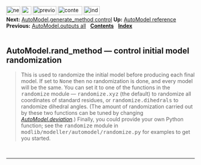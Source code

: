 <!DOCTYPE html PUBLIC "-//W3C//DTD HTML 4.0 Transitional//EN">
<!--Converted with LaTeX2HTML 2018.2 (Released May 16, 2018) -->
<html><head>
<title>AutoModel.rand_method — control initial model randomization</title>
<meta name="description" content="AutoModel.rand_method — control initial model randomization">
<meta name="keywords" content="manual">
<meta name="resource-type" content="document">
<meta name="distribution" content="global">

<meta http-equiv="Content-Type" content="text/html; charset=UTF-8">
<meta name="Generator" content="LaTeX2HTML v2018.2">
<meta http-equiv="Content-Style-Type" content="text/css">

<link rel="STYLESHEET" href="AutoModel.rand_method%20%E2%80%94%20control%20initial%20model%20randomization_files/manual.css">
<link rel="STYLESHEET" href="AutoModel.rand_method%20%E2%80%94%20control%20initial%20model%20randomization_files/pygments.css">

<link rel="next" href="https://salilab.org/modeller/manual/node49.html">
<link rel="previous" href="https://salilab.org/modeller/manual/node47.html">
<link rel="up" href="https://salilab.org/modeller/manual/node43.html">
<link rel="next" href="https://salilab.org/modeller/manual/node49.html">
</head>

<body>

<div class="navigation"><!--Navigation Panel-->
<a name="tex2html2197" href="https://salilab.org/modeller/manual/node49.html">
<img width="37" height="24" align="BOTTOM" border="0" alt="next" src="AutoModel.rand_method%20%E2%80%94%20control%20initial%20model%20randomization_files/next.png"></a> 
<a name="tex2html2191" href="https://salilab.org/modeller/manual/node43.html">
<img width="26" height="24" align="BOTTOM" border="0" alt="up" src="AutoModel.rand_method%20%E2%80%94%20control%20initial%20model%20randomization_files/up.png"></a> 
<a name="tex2html2185" href="https://salilab.org/modeller/manual/node47.html">
<img width="63" height="24" align="BOTTOM" border="0" alt="previous" src="AutoModel.rand_method%20%E2%80%94%20control%20initial%20model%20randomization_files/prev.png"></a> 
<a name="tex2html2193" href="https://salilab.org/modeller/manual/node1.html">
<img width="65" height="24" align="BOTTOM" border="0" alt="contents" src="AutoModel.rand_method%20%E2%80%94%20control%20initial%20model%20randomization_files/contents.png"></a> 
<a name="tex2html2195" href="https://salilab.org/modeller/manual/node518.html">
<img width="43" height="24" align="BOTTOM" border="0" alt="index" src="AutoModel.rand_method%20%E2%80%94%20control%20initial%20model%20randomization_files/index.png"></a> 
<br>
<b> Next:</b> <a name="tex2html2198" href="https://salilab.org/modeller/manual/node49.html">AutoModel.generate_method   control</a>
<b> Up:</b> <a name="tex2html2192" href="https://salilab.org/modeller/manual/node43.html">AutoModel reference</a>
<b> Previous:</b> <a name="tex2html2186" href="https://salilab.org/modeller/manual/node47.html">AutoModel.outputs   all</a>
 &nbsp; <b>  <a name="tex2html2194" href="https://salilab.org/modeller/manual/node1.html">Contents</a></b> 
 &nbsp; <b>  <a name="tex2html2196" href="https://salilab.org/modeller/manual/node518.html">Index</a></b> 
<br>
<br></div>
<!--End of Navigation Panel-->

<h2><a name="SECTION00915000000000000000">
AutoModel.rand_method — control initial model randomization</a>
</h2> <a name="6128"></a><a name="MEMB:AutoModel.randmethod"></a><blockquote>
This is used to randomize the initial model before producing
each final model. If set to <tt>None</tt> then no randomization is done, and every
model will be the same. You can set it to one of the functions in the
<tt>randomize</tt> module — <tt>randomize.xyz</tt> (the default) to randomize all
coordinates of standard residues, or <tt>randomize.dihedrals</tt> to randomize
dihedral angles. (The amount of randomization carried out by these two
functions can be tuned by changing <i class="sans"><a href="https://salilab.org/modeller/manual/node44.html#MEMB:AutoModel.deviation">AutoModel.deviation</a></i><a name="6146"></a>.)
Finally, you could provide your own Python function; see the <tt>randomize</tt>
module in <tt>modlib/modeller/automodel/randomize.py</tt> for examples to get you
started.
                             
</blockquote>

<p>
<br></p><hr>



</body></html>